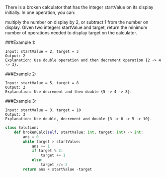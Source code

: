 There is a broken calculator that has the integer startValue on its display initially. In one operation, you can:

multiply the number on display by 2, or
subtract 1 from the number on display.
Given two integers startValue and target, return the minimum number of operations needed to display target on the calculator.

###Example 1:
```
Input: startValue = 2, target = 3
Output: 2
Explanation: Use double operation and then decrement operation {2 -> 4 -> 3}.
```
###Example 2:
```
Input: startValue = 5, target = 8
Output: 2
Explanation: Use decrement and then double {5 -> 4 -> 8}.
```
###Example 3:
```
Input: startValue = 3, target = 10
Output: 3
Explanation: Use double, decrement and double {3 -> 6 -> 5 -> 10}.
```

```python
class Solution:
    def brokenCalc(self, startValue: int, target: int) -> int:
        ans = 0
        while target > startValue:
            ans += 1
            if target % 2:
                target += 1
            else:
                target //= 2
        return ans + startValue -target
 ```
